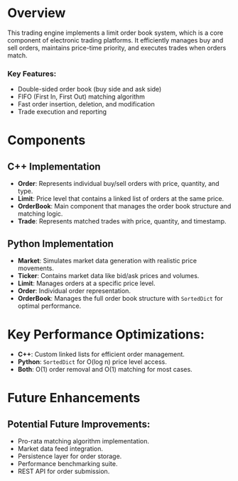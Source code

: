 # Overview
This trading engine implements a limit order book system, which is a core component of electronic trading platforms. It efficiently manages buy and sell orders, maintains price-time priority, and executes trades when orders match.

### Key Features:
- Double-sided order book (buy side and ask side)
- FIFO (First In, First Out) matching algorithm
- Fast order insertion, deletion, and modification
- Trade execution and reporting

# Components

## C++ Implementation
- **Order**: Represents individual buy/sell orders with price, quantity, and type.
- **Limit**: Price level that contains a linked list of orders at the same price.
- **OrderBook**: Main component that manages the order book structure and matching logic.
- **Trade**: Represents matched trades with price, quantity, and timestamp.

## Python Implementation
- **Market**: Simulates market data generation with realistic price movements.
- **Ticker**: Contains market data like bid/ask prices and volumes.
- **Limit**: Manages orders at a specific price level.
- **Order**: Individual order representation.
- **OrderBook**: Manages the full order book structure with `SortedDict` for optimal performance.

# Key Performance Optimizations:
- **C++**: Custom linked lists for efficient order management.
- **Python**: `SortedDict` for O(log n) price level access.
- **Both**: O(1) order removal and O(1) matching for most cases.

# Future Enhancements

## Potential Future Improvements:
- Pro-rata matching algorithm implementation.
- Market data feed integration.
- Persistence layer for order storage.
- Performance benchmarking suite.
- REST API for order submission.
